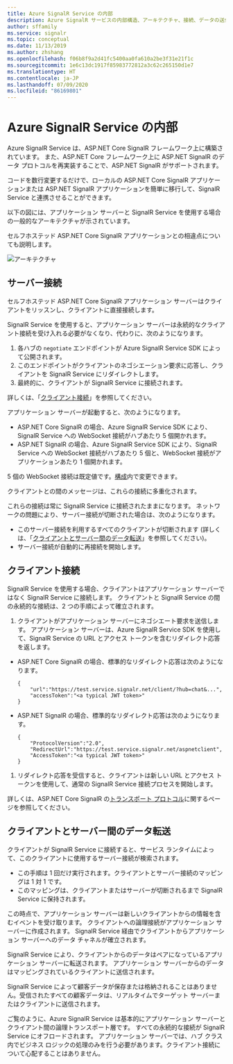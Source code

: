 ```yaml
---
title: Azure SignalR Service の内部
description: Azure SignalR サービスの内部構造、アーキテクチャ、接続、データの送信方法について説明します。
author: sffamily
ms.service: signalr
ms.topic: conceptual
ms.date: 11/13/2019
ms.author: zhshang
ms.openlocfilehash: f06b8f9a2d41fc5400aa0fa610a2be3f31e21f1c
ms.sourcegitcommit: 1e6c13dc1917f85983772812a3c62c265150d1e7
ms.translationtype: HT
ms.contentlocale: ja-JP
ms.lasthandoff: 07/09/2020
ms.locfileid: "86169801"
---
```

# <a name="azure-signalr-service-internals"></a>Azure SignalR Service の内部

Azure SignalR Service は、ASP.NET Core SignalR フレームワーク上に構築されています。 また、ASP.NET Core フレームワーク上に ASP.NET SignalR のデータ プロトコルを再実装することで、ASP.NET SignalR がサポートされます。

コードを数行変更するだけで、ローカルの ASP.NET Core SignalR アプリケーションまたは ASP.NET SignalR アプリケーションを簡単に移行して、SignalR Service と連携させることができます。

以下の図には、アプリケーション サーバーと SignalR Service を使用する場合の一般的なアーキテクチャが示されています。

セルフホステッド ASP.NET Core SignalR アプリケーションとの相違点についても説明します。

![アーキテクチャ](./media/signalr-concept-internals/arch.png)

## <a name="server-connections"></a>サーバー接続

セルフホステッド ASP.NET Core SignalR アプリケーション サーバーはクライアントをリッスンし、クライアントに直接接続します。

SignalR Service を使用すると、アプリケーション サーバーは永続的なクライアント接続を受け入れる必要がなくなり、代わりに、次のようになります。

1. 各ハブの `negotiate` エンドポイントが Azure SignalR Service SDK によって公開されます。
1. このエンドポイントがクライアントのネゴシエーション要求に応答し、クライアントを SignalR Service にリダイレクトします。
1. 最終的に、クライアントが SignalR Service に接続されます。

詳しくは、「[クライアント接続](#client-connections)」を参照してください。

アプリケーション サーバーが起動すると、次のようになります。 
- ASP.NET Core SignalR の場合、Azure SignalR Service SDK により、SignalR Service への WebSocket 接続がハブあたり 5 個開かれます。 
- ASP.NET SignalR の場合、Azure SignalR Service SDK により、SignalR Service への WebSocket 接続がハブあたり 5 個と、WebSocket 接続がアプリケーションあたり 1 個開かれます。

5 個の WebSocket 接続は既定値です。[構成](https://github.com/Azure/azure-signalr/blob/dev/docs/use-signalr-service.md#connectioncount)内で変更できます。

クライアントとの間のメッセージは、これらの接続に多重化されます。

これらの接続は常に SignalR Service に接続されたままになります。 ネットワークの問題により、サーバー接続が切断された場合は、次のようになります。
- このサーバー接続を利用するすべてのクライアントが切断されます (詳しくは、「[クライアントとサーバー間のデータ転送](#data-transmit-between-client-and-server)」を参照してください)。
- サーバー接続が自動的に再接続を開始します。

## <a name="client-connections"></a>クライアント接続

SignalR Service を使用する場合、クライアントはアプリケーション サーバーではなく SignalR Service に接続します。
クライアントと SignalR Service の間の永続的な接続は、2 つの手順によって確立されます。

1. クライアントがアプリケーション サーバーにネゴシエート要求を送信します。 アプリケーション サーバーは、Azure SignalR Service SDK を使用して、SignalR Service の URL とアクセス トークンを含むリダイレクト応答を返します。

- ASP.NET Core SignalR の場合、標準的なリダイレクト応答は次のようになります。
    ```
    {
        "url":"https://test.service.signalr.net/client/?hub=chat&...",
        "accessToken":"<a typical JWT token>"
    }
    ```
- ASP.NET SignalR の場合、標準的なリダイレクト応答は次のようになります。
    ```
    {
        "ProtocolVersion":"2.0",
        "RedirectUrl":"https://test.service.signalr.net/aspnetclient",
        "AccessToken":"<a typical JWT token>"
    }
    ```

1. リダイレクト応答を受信すると、クライアントは新しい URL とアクセス トークンを使用して、通常の SignalR Service 接続プロセスを開始します。

詳しくは、ASP.NET Core SignalR の[トランスポート プロトコル](https://github.com/aspnet/SignalR/blob/release/2.2/specs/TransportProtocols.md)に関するページを参照してください。

## <a name="data-transmit-between-client-and-server"></a>クライアントとサーバー間のデータ転送

クライアントが SignalR Service に接続すると、サービス ランタイムによって、このクライアントに使用するサーバー接続が検索されます。
- この手順は 1 回だけ実行されます。クライアントとサーバー接続のマッピングは 1 対 1 です。
- このマッピングは、クライアントまたはサーバーが切断されるまで SignalR Service に保持されます。

この時点で、アプリケーション サーバーは新しいクライアントからの情報を含むイベントを受け取ります。 クライアントへの論理接続がアプリケーション サーバーに作成されます。 SignalR Service 経由でクライアントからアプリケーション サーバーへのデータ チャネルが確立されます。

SignalR Service により、クライアントからのデータはペアになっているアプリケーション サーバーに転送されます。 アプリケーション サーバーからのデータはマッピングされているクライアントに送信されます。

SignalR Service によって顧客データが保存または格納されることはありません。受信されたすべての顧客データは、リアルタイムでターゲット サーバーまたはクライアントに送信されます。

ご覧のように、Azure SignalR Service は基本的にアプリケーション サーバーとクライアント間の論理トランスポート層です。 すべての永続的な接続が SignalR Service にオフロードされます。
アプリケーション サーバーでは、ハブ クラス内でビジネス ロジックの処理のみを行う必要があります。クライアント接続について心配することはありません。